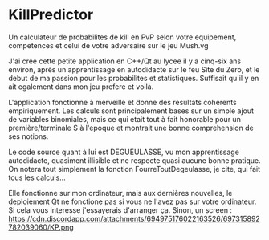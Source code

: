 # KillPredictor
Un calculateur de probabilites de kill en PvP selon votre equipement, competences et celui de votre adversaire sur le jeu Mush.vg

J'ai cree cette petite application en C++/Qt au lycee il y a cinq-six ans environ, après un apprentissage en autodidacte sur le feu Site du Zero, et le debut de ma passion pour les probabilites et statistiques.
Suffisait qu'il y en ait egalement dans mon jeu prefere et voilà.

L'application fonctionne à merveille et donne des resultats coherents empiriquement. Les calculs sont principalement bases sur un simple ajout de variables binomiales, mais ce qui etait tout à fait honorable pour un première/terminale S à l'epoque et montrait une bonne comprehension de ses notions.

Le code source quant à lui est DEGUEULASSE, vu mon apprentissage autodidacte, quasiment illisible et ne respecte quasi aucune bonne pratique. On notera tout simplement la fonction FourreToutDegeulasse, je cite, qui fait tous les calculs...

Elle fonctionne sur mon ordinateur, mais aux dernières nouvelles, le deploiement Qt ne fonctione pas si vous ne l'avez pas sur votre ordinateur.
Si cela vous interesse j'essayerais d'arranger ça. Sinon, un screen : https://cdn.discordapp.com/attachments/694975176022163526/697315892782039060/KP.png
